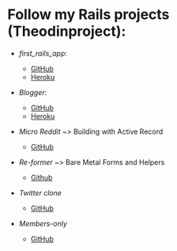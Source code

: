 # Follow my Rails projects (Theodinproject):

  - *first_rails_app*:
    + [GitHub](https://github.com/David-Roark/first_rails_app)
    + [Heroku](https://mysterious-castle-84670.herokuapp.com/)
    
  - *Blogger*:
    + [GitHub](https://github.com/David-Roark/Blogger-OdinProject)
    + [Heroku](https://dry-hamlet-08916.herokuapp.com/articles)
    
  - *Micro Reddit* ~> Building with Active Record
    + [GitHub](https://github.com/David-Roark/Micro-Reddit-OdinProject)
    
  - *Re-former* ~> Bare Metal Forms and Helpers
    + [Github](https://github.com/David-Roark/Re-former-OdinProject)
    
  - *Twitter clone*
    + [GitHub](https://github.com/David-Roark/twitter-clone)
  
  - *Members-only*
    + [GitHub](https://github.com/David-Roark/members-only)
